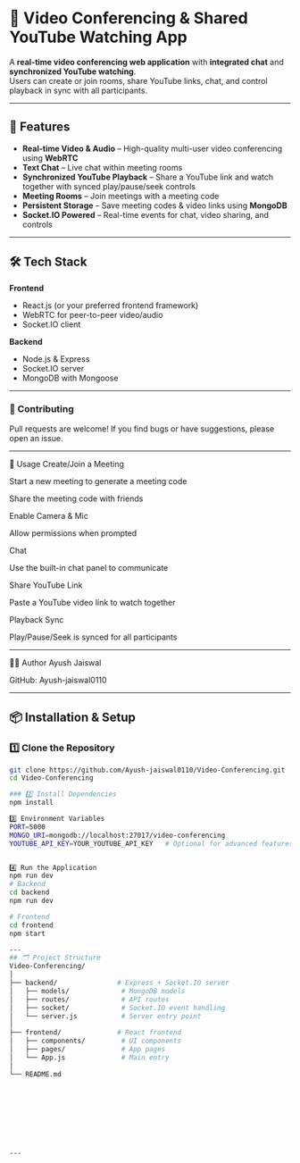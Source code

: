 # 🎥 Video Conferencing & Shared YouTube Watching App

A **real-time video conferencing web application** with **integrated chat** and **synchronized YouTube watching**.  
Users can create or join rooms, share YouTube links, chat, and control playback in sync with all participants.

---

## 🚀 Features

- **Real-time Video & Audio** – High-quality multi-user video conferencing using **WebRTC**
- **Text Chat** – Live chat within meeting rooms
- **Synchronized YouTube Playback** – Share a YouTube link and watch together with synced play/pause/seek controls
- **Meeting Rooms** – Join meetings with a meeting code
- **Persistent Storage** – Save meeting codes & video links using **MongoDB**
- **Socket.IO Powered** – Real-time events for chat, video sharing, and controls

---

## 🛠️ Tech Stack

**Frontend**
- React.js (or your preferred frontend framework)
- WebRTC for peer-to-peer video/audio
- Socket.IO client

**Backend**
- Node.js & Express
- Socket.IO server
- MongoDB with Mongoose

---


### 🤝 Contributing
Pull requests are welcome!
If you find bugs or have suggestions, please open an issue.

---

📖 Usage
Create/Join a Meeting

Start a new meeting to generate a meeting code

Share the meeting code with friends

Enable Camera & Mic

Allow permissions when prompted

Chat

Use the built-in chat panel to communicate

Share YouTube Link

Paste a YouTube video link to watch together

Playback Sync

Play/Pause/Seek is synced for all participants


---

👨‍💻 Author
Ayush Jaiswal

GitHub: Ayush-jaiswal0110


---

## 📦 Installation & Setup

### 1️⃣ Clone the Repository
```bash
git clone https://github.com/Ayush-jaiswal0110/Video-Conferencing.git
cd Video-Conferencing

### 2️⃣ Install Dependencies
npm install

3️⃣ Environment Variables
PORT=5000
MONGO_URI=mongodb://localhost:27017/video-conferencing
YOUTUBE_API_KEY=YOUR_YOUTUBE_API_KEY   # Optional for advanced features


4️⃣ Run the Application
npm run dev
# Backend
cd backend
npm run dev

# Frontend
cd frontend
npm start

---
## 🗂️ Project Structure
Video-Conferencing/
│
├── backend/               # Express + Socket.IO server
│   ├── models/             # MongoDB models
│   ├── routes/             # API routes
│   ├── socket/             # Socket.IO event handling
│   └── server.js           # Server entry point
│
├── frontend/              # React frontend
│   ├── components/         # UI components
│   ├── pages/              # App pages
│   └── App.js              # Main entry
│
└── README.md









---


